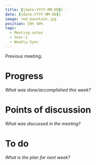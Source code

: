 ```yaml
---
title: {{date:YYYY-MM-DD}} - 
date: {{date:YYYY-MM-DD}}
image: red_mountain.jpg
position: 50% 40%
tags:
  - Meeting-notes
  - Year-1
  - Weekly-Sync
---
```


Previous meeting:
# Progress

_What was done/accomplished this week?_


# Points of discussion

_What was discussed in the meeting?_


# To do

_What is the plan for next week?_
